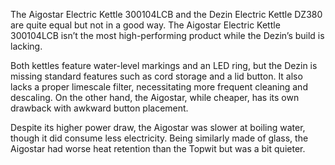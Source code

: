 The Aigostar Electric Kettle 300104LCB and the Dezin Electric Kettle DZ380 are quite equal but not in a good way. The Aigostar Electric Kettle 300104LCB isn’t the most high-performing product while the Dezin’s build is lacking.

Both kettles feature water-level markings and an LED ring, but the Dezin is missing standard features such as cord storage and a lid button. It also lacks a proper limescale filter, necessitating more frequent cleaning and descaling. On the other hand, the Aigostar, while cheaper, has its own drawback with awkward button placement.

Despite its higher power draw, the Aigostar was slower at boiling water, though it did consume less electricity. Being similarly made of glass, the Aigostar had worse heat retention than the Topwit but was a bit quieter.